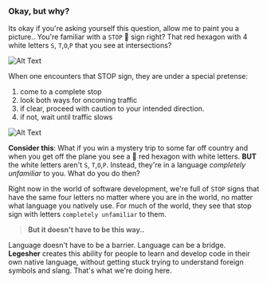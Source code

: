 ### Okay, but why?
Its okay if you're asking yourself this question, allow me to paint you a picture.. You're familiar with a `STOP` 🔴 sign right? That red hexagon with 4 white letters `S`, `T`,`O`,`P` that you see at intersections?

![Alt Text](https://media.giphy.com/media/Kibopv5xV0hHy/giphy.gif)

When one encounters that STOP sign, they are under a special pretense:  
  1. come to a complete stop  
  2. look both ways for oncoming traffic  
  3. if clear, proceed with caution to your intended direction.  
  4. if not, wait until traffic slows  

![Alt Text](https://media.giphy.com/media/3o6nUNR05ScpmwQSu4/giphy.gif)

**Consider this**: What if you win a mystery trip to some far off country and when you get off the plane you see a 🔴 red hexagon with white letters. **BUT** the white letters aren't `S`, `T`,`O`,`P`. Instead, they're in a language _completely unfamiliar_ to you. What do you do then?

Right now in the world of software development, we're full of `STOP` signs that have the same four letters no matter where you are in the world, no matter what language you natively use. For much of the world, they see that stop sign with letters `completely unfamiliar` to them.

>**But it doesn't have to be this way..**

Language doesn't have to be a barrier. Language can be a bridge. **Legesher** creates this ability for people to learn and develop code in their own native language, without getting stuck trying to understand foreign symbols and slang. That's what we're doing here.
